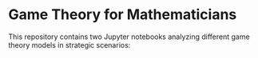 # Game Theory for Mathematicians

This repository contains two Jupyter notebooks analyzing different game theory models in strategic scenarios:
